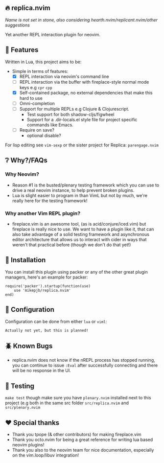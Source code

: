 ## :fire: replica.nvim

_Name is not set in stone, also considering hearth.nvim/replicant.nvim/other suggestions_

Yet another REPL interaction plugin for neovim.

## :dart: Features

Written in Lua, this project aims to be:

- Simple in terms of features:
  - [X] REPL interaction via neovim's command line
  - [ ] REPL interaction via the buffer with fireplace-style normal mode keys e.g `cpr` `cpp`
  - [X] Self-contained package, no external dependencies that make this hard to use
  - [ ] Omni-completion
  - [ ] Support for multiple REPLs e.g Clojure & Clojurescript.
    - Test support for both shadow-cljs/figwheel
    - Support for a .dir-locals.el style file for project specific commands like Emacs.
  - [ ] Require on save?
    - optional disable?

For lisp editing see `vim-sexp` or the sister project for Replica: `parengage.nvim`

## :grey_question: Why?/FAQs

### Why Neovim?

- Reason #1 is the busted/plenary testing framework which you can use to drive a real neovim instance, to help prevent
broken plugins.
- Lua is slight easier to program in than VimL but not by much, we're really here for the testing framework!

### Why another Vim REPL plugin?

- fireplace.vim is an awesome tool, (as is acid/conjure/iced.vim) but fireplace is really nice to use. We want to have
  a plugin like it, that can also take advantage of a solid testing framework and asynchronous editor architecture that
  allows us to interact with cider in ways that weren't that practical before (though we don't do that yet!)

## :mechanical_arm: Installation

You can install this plugin using packer or any of the other great plugin managers, here's an example for packer:
```
require('packer').startup(function(use)
    use 'mikepjb/replica.nvim'
end)
```

## :open_book: Configuration

Configuration can be done from either `lua` or `viml`:

```
Actually not yet, but this is planned!
```

## :beetle: Known Bugs

- replica.nvim does not know if the nREPL process has stopped running, you can continue to issue `:Eval` after
  successfully connecting and there will be no response in the UI.
## :test_tube: Testing

`make test` though make sure you have `plenary.nvim` installed next to this project (e.g both in the same src folder
`src/replica.nvim` and `src/plenary.nvim`

## :heart: Special thanks

- Thank you tpope (& other contributors) for making fireplace.vim
- Thank you octo.nvim for being a great reference for writing lua based neovim plugins!
- Thank you also to the neovim team for nice documentation, especially on the vim.loop/libuv integration!
